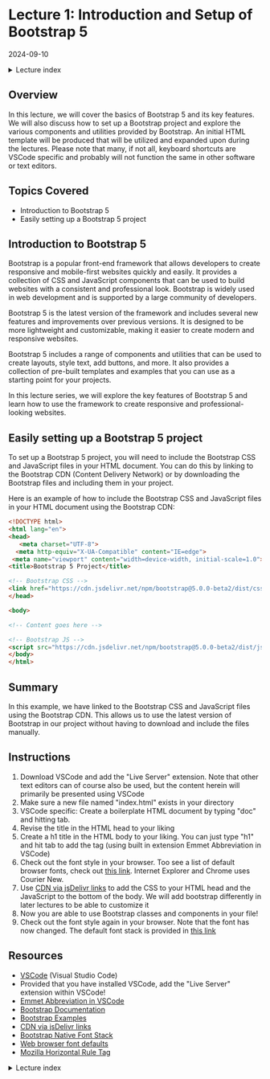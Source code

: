 # Lecture 1: Introduction and Setup of Bootstrap 5
2024-09-10

<!--html_preserve--><details>
  <summary>Lecture index</summary>

- [Lecture 1: Introduction and Setup of Bootstrap 5](/lectures/lecture_01/lecture_01.md)
- [Lecture 2: Typography and Colors](/lectures/lecture_02/lecture_02.md)
- [Lecture 3: Buttons](/lectures/lecture_03/lecture_03.md)
- [Lecture 4: Utility Classes](/lectures/lecture_04/lecture_04.md)
- [Lecture 5: Containers](/lectures/lecture_05/lecture_05.md)
- [Lecture 6: Grid Layout](/lectures/lecture_06/lecture_06.md)
- [Lecture 7: Navbars and Forms](/lectures/lecture_07/lecture_07.md)

</details><!--/html_preserve-->


## Overview

In this lecture, we will cover the basics of Bootstrap 5 and its key
features. We will also discuss how to set up a Bootstrap project and explore
the various components and utilities provided by Bootstrap. An initial HTML
template will be produced that will be utilized and expanded upon during the
lectures. Please note that many, if not all, keyboard shortcuts are VSCode
specific and probably will not function the same in other software or text
editors.

## Topics Covered

- Introduction to Bootstrap 5
- Easily setting up a Bootstrap 5 project

## Introduction to Bootstrap 5

Bootstrap is a popular front-end framework that allows developers to create
responsive and mobile-first websites quickly and easily. It provides a
collection of CSS and JavaScript components that can be used to build
websites with a consistent and professional look. Bootstrap is widely used in
web development and is supported by a large community of developers.

Bootstrap 5 is the latest version of the framework and includes several new
features and improvements over previous versions. It is designed to be more
lightweight and customizable, making it easier to create modern and
responsive websites.

Bootstrap 5 includes a range of components and utilities that can be used to
create layouts, style text, add buttons, and more. It also provides a
collection of pre-built templates and examples that you can use as a starting
point for your projects.

In this lecture series, we will explore the key features of Bootstrap 5 and
learn how to use the framework to create responsive and professional-looking
websites.

## Easily setting up a Bootstrap 5 project

To set up a Bootstrap 5 project, you will need to include the Bootstrap CSS
and JavaScript files in your HTML document. You can do this by linking to the
Bootstrap CDN (Content Delivery Network) or by downloading the Bootstrap
files and including them in your project.

Here is an example of how to include the Bootstrap CSS and JavaScript files
in your HTML document using the Bootstrap CDN:

```html
<!DOCTYPE html>
<html lang="en">
<head>
   <meta charset="UTF-8">
  <meta http-equiv="X-UA-Compatible" content="IE=edge">
 <meta name="viewport" content="width=device-width, initial-scale=1.0">
<title>Bootstrap 5 Project</title>

<!-- Bootstrap CSS -->
<link href="https://cdn.jsdelivr.net/npm/bootstrap@5.0.0-beta2/dist/css/bootstrap.min.css" rel="stylesheet">
</head>

<body>

<!-- Content goes here -->

<!-- Bootstrap JS -->
<script src="https://cdn.jsdelivr.net/npm/bootstrap@5.0.0-beta2/dist/js/bootstrap.bundle.min.js"></script>
</body>
</html>
```

## Summary

In this example, we have linked to the Bootstrap CSS and JavaScript files
using the Bootstrap CDN. This allows us to use the latest version of
Bootstrap in our project without having to download and include the files
manually.

## Instructions

1. Download VSCode and add the "Live Server" extension. Note that other text
   editors can of course also be used, but the content herein will primarily
   be presented using VSCode
1. Make sure a new file named "index.html" exists in your directory
1. VSCode specific: Create a boilerplate HTML document by typing "doc" and
   hitting tab.
1. Revise the title in the HTML head to your liking
1. Create a h1 title in the HTML body to your liking. You can just type "h1"
   and hit tab to add the tag (using built in extension Emmet Abbreviation in
   VSCode)
1. Check out the font style in your browser. Too see a list of default
   browser fonts, check out [this
   link](https://granneman.com/webdev/coding/css/fonts-and-formatting/web-browser-font-defaults).
   Internet Explorer and Chrome uses Courier New.
1. Use [CDN via jsDelivr
   links](https://getbootstrap.com/docs/5.0/getting-started/download/#cdn-via-jsdelivr)
   to add the CSS to your HTML head and the JavaScript to the bottom of the
   body. We will add bootstrap differently in later lectures to be able to
   customize it
1. Now you are able to use Bootstrap classes and components in your file!
1. Check out the font style again in your browser. Note that the font has now
   changed. The default font stack is provided in [this
   link](https://getbootstrap.com/docs/5.0/content/reboot/#native-font-stack)

## Resources

- [VSCode](https://code.visualstudio.com/) (Visual Studio Code)
- Provided that you have installed VSCode, add the "Live Server" extension
  within VSCode!
- [Emmet Abbreviation in
  VSCode](https://code.visualstudio.com/docs/editor/emmet)
- [Bootstrap
  Documentation](https://getbootstrap.com/docs/5.0/getting-started/introduction/)
- [Bootstrap Examples](https://getbootstrap.com/docs/5.0/examples/)
- [CDN via jsDelivr
  links](https://getbootstrap.com/docs/5.0/getting-started/download/#cdn-via-jsdelivr)
- [Bootstrap Native Font
  Stack](https://getbootstrap.com/docs/5.0/content/reboot/#native-font-stack)
- [Web browser font
  defaults](https://granneman.com/webdev/coding/css/fonts-and-formatting/web-browser-font-defaults)
- [Mozilla Horizontal Rule
  Tag](https://developer.mozilla.org/en-US/docs/Web/HTML/Element/hr)


<!--html_preserve--><details>
  <summary>Lecture index</summary>

- [Lecture 1: Introduction and Setup of Bootstrap 5](/lectures/lecture_01/lecture_01.md)
- [Lecture 2: Typography and Colors](/lectures/lecture_02/lecture_02.md)
- [Lecture 3: Buttons](/lectures/lecture_03/lecture_03.md)
- [Lecture 4: Utility Classes](/lectures/lecture_04/lecture_04.md)
- [Lecture 5: Containers](/lectures/lecture_05/lecture_05.md)
- [Lecture 6: Grid Layout](/lectures/lecture_06/lecture_06.md)
- [Lecture 7: Navbars and Forms](/lectures/lecture_07/lecture_07.md)

</details><!--/html_preserve-->

